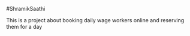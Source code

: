 #ShramikSaathi

This is a project about booking daily wage workers online and reserving them for a day